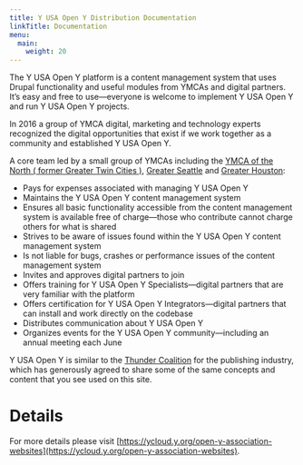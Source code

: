 ```yaml
---
title: Y USA Open Y Distribution Documentation
linkTitle: Documentation
menu:
  main:
    weight: 20
---
```


The Y USA Open Y platform is a content management system that uses Drupal functionality and useful modules from YMCAs and digital partners. It’s easy and free to use—everyone is welcome to implement Y USA Open Y and run Y USA Open Y projects.

In 2016 a group of YMCA digital, marketing and technology experts recognized the digital opportunities that exist if we work together as a community and established Y USA Open Y.

A core team led by a small group of YMCAs including the [YMCA of the North ( former Greater Twin Cities )](https://ymcanorth.org), [Greater Seattle](http://www.seattleymca.org) and [Greater Houston](https://www.ymcahouston.org):

- Pays for expenses associated with managing Y USA Open Y
- Maintains the Y USA Open Y content management system
- Ensures all basic functionality accessible from the content management system is available free of charge—those who contribute cannot charge others for what is shared
- Strives to be aware of issues found within the Y USA Open Y content management system
- Is not liable for bugs, crashes or performance issues of the content management system
- Invites and approves digital partners to join
- Offers training for Y USA Open Y Specialists—digital partners that are very familiar with the platform
- Offers certification for Y USA Open Y Integrators—digital partners that can install and work directly on the codebase
- Distributes communication about Y USA Open Y
- Organizes events for the Y USA Open Y community—including an annual meeting each June

Y USA Open Y is similar to the [Thunder Coalition](http://www.thunder.org) for the publishing industry, which has generously agreed to share some of the same concepts and content that you see used on this site.

# Details
For more details please visit [https://ycloud.y.org/open-y-association-websites](https://ycloud.y.org/open-y-association-websites).
